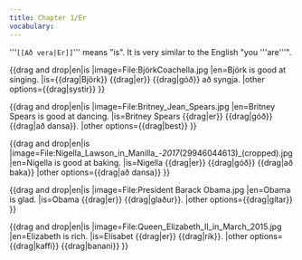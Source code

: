```yaml
---
title: Chapter 1/Er
vocabulary:
---
```


'''`[[Að vera|Er]]`''' means "is". It is very similar to the English "you '''are'''".

{{drag and drop|en|is
|image=File:BjörkCoachella.jpg
|en=Björk is good at singing.
|is={{drag|Björk}} {{drag|er}} {{drag|góð}} að syngja.
|other options={{drag|systir}}
}}

{{drag and drop|en|is
|image=File:Britney_Jean_Spears.jpg
|en=Britney Spears is good at dancing.
|is=Britney Spears {{drag|er}} {{drag|góð}} {{drag|að dansa}}.
|other options={{drag|best}}
}}

{{drag and drop|en|is
|image=File:Nigella_Lawson_in_Manilla_-_2017_(29946044613)_(cropped).jpg
|en=Nigella is good at baking.
|is=Nigella {{drag|er}} {{drag|góð}} {{drag|að baka}}
|other options={{drag|að dansa}}
}}

{{drag and drop|en|is
|image=File:President Barack Obama.jpg
|en=Obama is glad.
|is=Obama {{drag|er}} {{drag|glaður}}.
|other options={{drag|gítar}}
}}

{{drag and drop|en|is
|image=File:Queen_Elizabeth_II_in_March_2015.jpg
|en=Elizabeth is rich.
|is=Elísabet {{drag|er}} {{drag|rík}}.
|other options={{drag|kaffi}} {{drag|banani}}
}}

<!--
{{describe image
|File:John Lennon Imagine 1971.jpg
|is=John Lennon er góður á píanó.
}}

{{describe image
|File:Elton John in 1971.jpg
|is=Elton John er góður á píanó.
}}
-->

